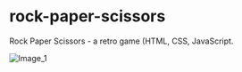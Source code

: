 # rock-paper-scissors

Rock Paper Scissors - a retro game (HTML, CSS, JavaScript. 

![Image_1](images/1.html.png)